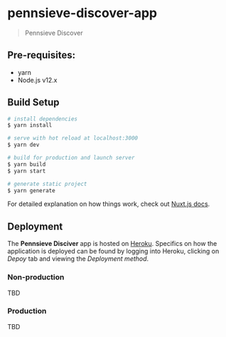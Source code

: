 # pennsieve-discover-app

> Pennsieve Discover

## Pre-requisites:
- yarn
- Node.js v12.x

## Build Setup

``` bash
# install dependencies
$ yarn install

# serve with hot reload at localhost:3000
$ yarn dev

# build for production and launch server
$ yarn build
$ yarn start

# generate static project
$ yarn generate
```

For detailed explanation on how things work, check out [Nuxt.js docs](https://nuxtjs.org).

## Deployment
The **Pennsieve Disciver** app is hosted on [Heroku](https://heroku.com/). Specifics on how the application is deployed can be found by logging into Heroku, clicking on *Depoy* tab and viewing the *Deployment method*.

### Non-production
TBD

### Production
TBD
